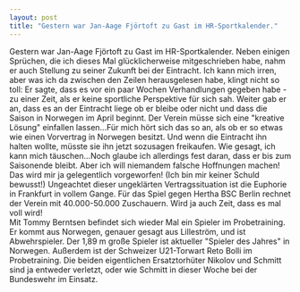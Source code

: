 ```yaml
---
layout: post
title: "Gestern war Jan-Aage Fjörtoft zu Gast im HR-Sportkalender."
---
```


Gestern war Jan-Aage Fjörtoft zu Gast im HR-Sportkalender. Neben einigen Sprüchen, die ich dieses Mal glücklicherweise mitgeschrieben habe, nahm er auch Stellung zu seiner Zukunft bei der Eintracht. Ich kann mich irren, aber was ich da zwischen den Zeilen herausgelesen habe, klingt nicht so toll: Er sagte, dass es vor ein paar Wochen Verhandlungen gegeben habe - zu einer Zeit, als er keine sportliche Perspektive für sich sah. Weiter gab er an, dass es an der Eintracht liege ob er bleibe oder nicht und dass die Saison in Norwegen im April beginnt. Der Verein müsse sich eine "kreative Lösung" einfallen lassen...Für mich hört sich das so an, als ob er so etwas wie einen Vorvertrag in Norwegen besitzt. Und wenn die Eintracht ihn halten wollte, müsste sie ihn jetzt sozusagen freikaufen. Wie gesagt, ich kann mich täuschen...Noch glaube ich allerdings fest daran, dass er bis zum Saisonende bleibt. Aber ich will niemandem falsche Hoffnungen machen! Das wird mir ja gelegentlich vorgeworfen! (Ich bin mir keiner Schuld bewusst!) Ungeachtet dieser ungeklärten Vertragssituation ist die Euphorie in Frankfurt in vollem Gange. Für das Spiel gegen Hertha BSC Berlin rechnet der Verein mit 40.000-50.000 Zuschauern. Wird ja auch Zeit, dass es mal voll wird!  
Mit Tommy Berntsen befindet sich wieder Mal ein Spieler im Probetraining. Er kommt aus Norwegen, genauer gesagt aus Lilleström, und ist Abwehrspieler. Der 1,89 m große Spieler ist aktueller "Spieler des Jahres" in Norwegen. Außerdem ist der Schweizer U21-Torwart Reto Bolli im Probetraining. Die beiden eigentlichen Ersatztorhüter Nikolov und Schmitt sind ja entweder verletzt, oder wie Schmitt in dieser Woche bei der Bundeswehr im Einsatz.
